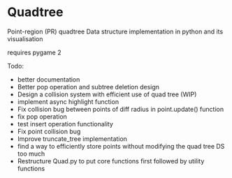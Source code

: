 # Quadtree

Point-region (PR) quadtree Data structure implementation in python and its visualisation

requires pygame 2

Todo:
 - better documentation
 - Better pop operation and subtree deletion design
 - Design a collision system with efficient use of quad tree (WIP)
 - implement async highlight function
 - Fix collision bug between points of diff radius in point.update() function
 - fix pop operation
 - test insert operation functionality
 - Fix point collision bug
 - Improve truncate_tree implementation
 - find a way to efficiently store points without modifying the quad tree DS too much
 - Restructure Quad.py to put core functions first followed by utility functions